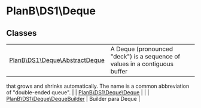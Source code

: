 
                                                                                                                                            
    
# PlanB\DS1\Deque



## Classes
| | |
| --- | --- |
| [PlanB\DS1\Deque\AbstractDeque](../../PlanB/DS1/Deque/AbstractDeque.md) | A Deque (pronounced "deck") is a sequence of values in a contiguous buffer
that grows and shrinks automatically. The name is a common abbreviation of
"double-ended queue". |
| [PlanB\DS1\Deque\Deque](../../PlanB/DS1/Deque/Deque.md) |  |
| [PlanB\DS1\Deque\DequeBuilder](../../PlanB/DS1/Deque/DequeBuilder.md) | Builder para Deque |






                                                                                                                                                                                                                                                                                                                                                                                                            
    
                                                                                                                                                                                                                                                                             
                